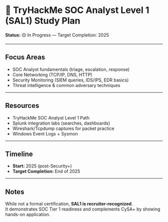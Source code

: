 # 🧪 TryHackMe SOC Analyst Level 1 (SAL1) Study Plan

**Status:** 🟡 In Progress — Target Completion: 2025  

---

## Focus Areas
- SOC Analyst fundamentals (triage, escalation, response)  
- Core Networking (TCP/IP, DNS, HTTP)  
- Security Monitoring (SIEM queries, IDS/IPS, EDR basics)  
- Threat intelligence & common adversary techniques  

---

## Resources
- TryHackMe SOC Analyst Level 1 Path  
- Splunk integration labs (searches, dashboards)  
- Wireshark/Tcpdump captures for packet practice  
- Windows Event Logs + Sysmon  

---

## Timeline
- **Start:** 2025 (post-Security+)  
- **Target Completion:** End of 2025  

---

## Notes
While not a formal certification, **SAL1 is recruiter-recognized**.  
It demonstrates SOC Tier 1 readiness and complements CySA+ by showing hands-on application.
